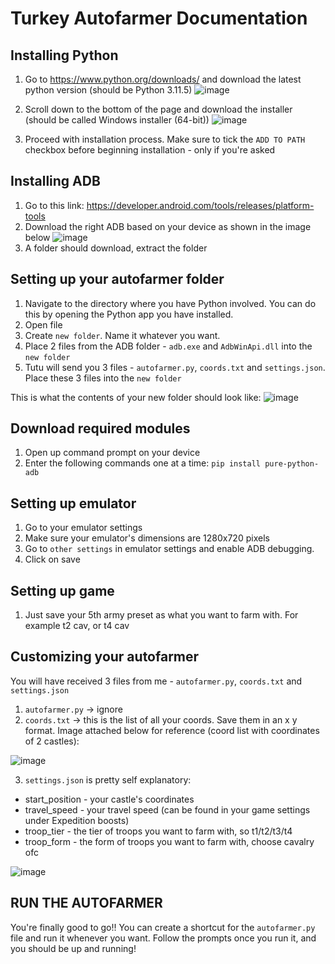 # Turkey Autofarmer Documentation

## Installing Python
1. Go to https://www.python.org/downloads/ and download the latest python version (should be Python 3.11.5)
![image](https://github.com/RabbidTurkey/tutuautofarmerdocs/assets/76893259/0b28e5d3-ffcc-4e90-b754-1d6727b0e4bb)

2. Scroll down to the bottom of the page and download the installer (should be called Windows installer (64-bit))
![image](https://github.com/RabbidTurkey/tutuautofarmerdocs/assets/76893259/4eead1cc-e68a-4481-a746-f7e83252b836)
3. Proceed with installation process. Make sure to tick the `ADD TO PATH` checkbox before beginning installation - only if you're asked

## Installing ADB
1. Go to this link: https://developer.android.com/tools/releases/platform-tools
2. Download the right ADB based on your device as shown in the image below
![image](https://github.com/RabbidTurkey/tutuautofarmerdocs/assets/76893259/2e7c0337-549e-43f9-8e81-17b867547b9a)
3. A folder should download, extract the folder

## Setting up your autofarmer folder
1. Navigate to the directory where you have Python involved. You can do this by opening the Python app you have installed.
2. Open file
3. Create `new folder`. Name it whatever you want.
4. Place 2 files from the ADB folder - `adb.exe` and `AdbWinApi.dll` into the `new folder`
5. Tutu will send you 3 files - `autofarmer.py`, `coords.txt` and `settings.json`. Place these 3 files into the `new folder`

This is what the contents of your new folder should look like:
![image](https://github.com/RabbidTurkey/tutuautofarmerdocs/assets/76893259/07fa441f-52c0-4335-bdd3-72c181d26432)

## Download required modules
1. Open up command prompt on your device
2. Enter the following commands one at a time: `pip install pure-python-adb`

## Setting up emulator
1. Go to your emulator settings
2. Make sure your emulator's dimensions are 1280x720 pixels
3. Go to `other settings` in emulator settings and enable ADB debugging.
4. Click on save

## Setting up game
1. Just save your 5th army preset as what you want to farm with. For example t2 cav, or t4 cav

## Customizing your autofarmer
You will have received 3 files from me - `autofarmer.py`, `coords.txt` and `settings.json`
1. `autofarmer.py` -> ignore
2. `coords.txt` -> this is the list of all your coords. Save them in an x y format. Image attached below for reference (coord list with coordinates of 2 castles):

![image](https://github.com/RabbidTurkey/tutuautofarmerdocs/assets/76893259/06e188fa-154a-4bf0-a8d6-bcda90a4144c)

3. `settings.json` is pretty self explanatory: 
 - start_position - your castle's coordinates
 - travel_speed - your travel speed (can be found in your game settings under Expedition boosts)
 - troop_tier - the tier of troops you want to farm with, so t1/t2/t3/t4
 - troop_form - the form of troops you want to farm with, choose cavalry ofc

![image](https://github.com/RabbidTurkey/tutuautofarmerdocs/assets/76893259/ec8cbb88-515f-433f-83e9-78b9ceb581a5)

## RUN THE AUTOFARMER
You're finally good to go!! You can create a shortcut for the `autofarmer.py` file and run it whenever you want. Follow the prompts once you run it, and you should be up and running!

